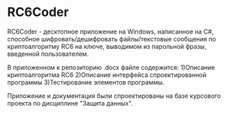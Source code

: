 # RC6Coder 
RC6Coder - десктопное приложение на Windows, написанное на C#, 
способное шифровать/дешифровать файлы/текстовые сообщения по криптоалгоритму RC6 на ключе, 
выводимом из парольной фразы, введенной пользователем.

В приложенном к репозиторию .docx файле содержится:
1)Описание криптоалгоритма RC6
2)Описание интерфейса спроектированной программы
3)Тестирование элементов программы.

Приложение и документация были спроектированы на базе курсового проекта по дисциплине "Защита данных".